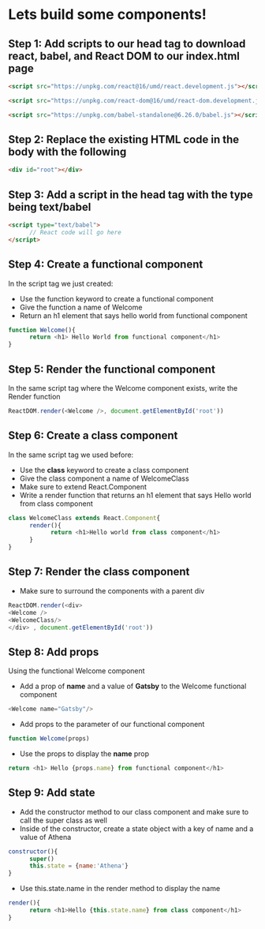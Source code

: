 # Lets build some components!

## Step 1: Add scripts to our head tag to download react, babel, and React DOM to our index.html page

```html
<script src="https://unpkg.com/react@16/umd/react.development.js"></script>

<script src="https://unpkg.com/react-dom@16/umd/react-dom.development.js"></script>

<script src="https://unpkg.com/babel-standalone@6.26.0/babel.js"></script>
```

## Step 2: Replace the existing HTML code in the body with the following

```html
<div id="root"></div>
```

## Step 3: Add a script in the head tag with the type being text/babel

```html
<script type="text/babel">
      // React code will go here
</script>
```

## Step 4: Create a functional component


In the script tag we just created:
- Use the function keyword to create a functional component
- Give the function a name of Welcome
- Return an h1 element that says hello world from functional component

```javascript
function Welcome(){
      return <h1> Hello World from functional component</h1>
}
```


## Step 5: Render the functional component

In the same script tag where the Welcome component exists, write the Render function
```javascript
ReactDOM.render(<Welcome />, document.getElementById('root'))
```

## Step 6: Create a class component

In the same script tag we used before:
- Use the **class** keyword to create a class component
- Give the class component a name of WelcomeClass
- Make sure to extend React.Component
- Write a render function that returns an h1 element that says Hello world from class component
```javascript
class WelcomeClass extends React.Component{
      render(){
            return <h1>Hello world from class component</h1>
      }
}
```
## Step 7: Render the class component

- Make sure to surround the components with a parent div
```javascript
ReactDOM.render(<div>
<Welcome />
<WelcomeClass/>
</div> , document.getElementById('root'))
```
## Step 8: Add props

Using the functional Welcome component
- Add a prop of **name** and a value of **Gatsby** to the Welcome functional component
``` javascript
<Welcome name="Gatsby"/>
```
- Add props to the parameter of our functional component
``` javascript
function Welcome(props)
```
- Use the props to display the **name** prop
``` javascript
return <h1> Hello {props.name} from functional component</h1>
```

## Step 9: Add state
- Add the constructor method to our class component and make sure to call the super class as well
- Inside of the constructor, create a state object with a key of name and a value of Athena
``` javascript
constructor(){
      super()
      this.state = {name:'Athena'}
}
```
- Use this.state.name in the render method to display the name
``` javascript
render(){
      return <h1>Hello {this.state.name} from class component</h1>
}
```

